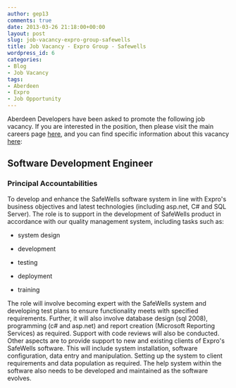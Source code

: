 ```yaml
---
author: gep13
comments: true
date: 2013-03-26 21:18:00+00:00
layout: post
slug: job-vacancy-expro-group-safewells
title: Job Vacancy - Expro Group - Safewells
wordpress_id: 6
categories:
- Blog
- Job Vacancy
tags:
- Aberdeen
- Expro
- Job Opportunity
---
```


Aberdeen Developers have been asked to promote the following job vacancy.  If you are interested in the position, then please visit the main careers page [here](http://careers.exprogroup.com/content/2/careers-home), and you can find specific information about this vacancy [here](http://careers.exprogroup.com/details/2249/software-development-engineer):





 
## Software Development Engineer
 

 

 
### Principal Accountabilities
 
 

 
To develop and enhance the SafeWells software system in line with Expro's business objectives and latest technologies (including asp.net, C# and SQL Server). The role is to support in the development of SafeWells product in accordance with our quality management system, including tasks such as:
 
 

 
 

   * system design
 

   * development
 

   * testing
 

   * deployment
 

   * training
 

 
 The role will involve becoming expert with the SafeWells system and developing test plans to ensure functionality meets with specified requirements. Further, it will also involve database design (sql 2008), programming (c# and asp.net) and report creation (Microsoft Reporting Services) as required. Support with code reviews will also be conducted. Other aspects are to provide support to new and existing clients of Expro's SafeWells software. This will include system installation, software configuration, data entry and manipulation. Setting up the system to client requirements and data population as required. The help system within the software also needs to be developed and maintained as the software evolves.
